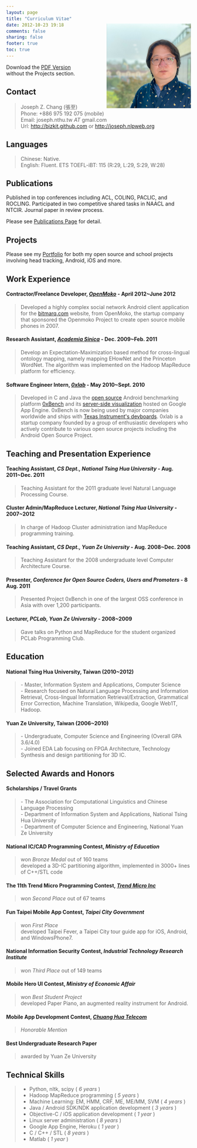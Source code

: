 ```yaml
---
layout: page
title: "Curriculum Vitae"
date: 2012-10-23 19:18
comments: false
sharing: false
footer: true
toc: true
---
```


<div style="float: right; position:relative; top: -110px; margin-bottom: -130px;">
	<img src="/images/me.jpg" width="230">
</div>

Download the [PDF Version](/curriculum-vitae/latex/cv.pdf)    
without the Projects section.

Contact 
-----------------
> Joseph Z. Chang (張至)    
> Phone: +886 975 192 075 (mobile)    
> Email: joseph.nthu.tw _AT_ gmail.com    
> Url: http://bizkit.github.com or http://joseph.nlpweb.org    

Languages
----------------
> Chinese: Native.    
> English: Fluent. ETS TOEFL-iBT: 115 (R:29, L:29, S:29, W:28)    

Publications
-----------------
Published in top conferences including ACL, COLING, PACLIC, and ROCLING.
Participated in two competitive shared tasks in NAACL and NTCIR. Journal paper in review process.

Please see [Publications Page](/publications) for detail.

Projects
-----------------
Please see my [Portfolio](/portfolio) for both my open source and school projects involving head tracking, Android, iOS and more.

Work Experience
-----------------

#### Contractor/Freelance Developer, *[OpenMoko](http://www.openmoko.com/)* - April 2012~June 2012 
> Developed a highly complex social network Android client application for the [bitmarq.com](http://www.bitmarq.com) website, 
> from OpenMoko, the startup company that sponsored the Openmoko Project to create open source mobile phones in 2007.

#### Research Assistant, *[Academia Sinica](http://home.sinica.edu.tw/en/about/history_and_mission.html)* - Dec. 2009~Feb. 2011
> Develop an Expectation-Maximization based method for cross-lingual ontology mapping, namely mapping
> EHowNet and the Princeton WordNet. The algorithm was implemented on the Hadoop MapReduce platform for
> efficiency.

#### Software Engineer Intern, *[0xlab](http://0xlab.org)* - May 2010~Sept. 2010
> Developed in C and Java the [open source](http://code.google.com/p/0xbench/) Android benchmarking
> platform [0xBench](https://play.google.com/store/apps/details?id=org.zeroxlab.zeroxbenchmark) and its
> [server-side visualization](http://0xbenchmark.appspot.com) hosted on Google App Engine. 0xBench is
> now being used by major companies worldwide and ships with [Texas Instrument's devboards](http://processors.wiki.ti.com/index.php/Android_Comparative_Benchmarks#RowboPERF:_0xBench). 
> 0xlab is a startup company founded by a group of enthusiastic developers who actively contribute to
> various open source projects including the Android Open Source Project.

Teaching and Presentation Experience
-----------------

#### Teaching Assistant, *CS Dept., National Tsing Hua University* - Aug. 2011~Dec. 2011
> Teaching Assistant for the 2011 graduate level Natural Language Processing Course.

#### Cluster Admin/MapReduce Lecturer, *National Tsing Hua University* - 2007~2012
> In charge of Hadoop Cluster administration iand MapReduce programming training.

#### Teaching Assistant, *CS Dept., Yuan Ze University* - Aug. 2008~Dec. 2008
> Teaching Assistant for the 2008 undergraduate level Computer Architecture Course.

#### Presenter, *Conference for Open Source Coders, Users and Promoters* - 8 Aug. 2011
> Presented Project 0xBench in one of the largest OSS conference in Asia with over 1,200 participants.

#### Lecturer, *PCLab, Yuan Ze University* - 2008~2009
> Gave talks on Python and MapReduce for the student organized PCLab Programming Club.

Education
-----------------

#### National Tsing Hua University, Taiwan (2010~2012)
> \- Master, Information System and Applications, Computer Science    
> \- Research focused on Natural Language Processing and Information Retrieval, Cross-lingual
> Information Retrieval/Extraction, Grammatical Error Correction, Machine Translation, Wikipedia, Google Web1T, Hadoop.

#### Yuan Ze University, Taiwan (2006~2010)
> \- Undergraduate, Computer Science and Engineering (Overall GPA 3.6/4.0)    
> \- Joined EDA Lab focusing on FPGA Architecture, Technology Synthesis and design partitioning for 3D IC. 

Selected Awards and Honors
-----------------

#### Scholarships / Travel Grants
> \- The Association for Computational Linguistics and Chinese Language Processing    
> \- Department of Information System and Applications, National Tsing Hua University    
> \- Department of Computer Science and Engineering, National Yuan Ze University    

#### National IC/CAD Programming Contest, *Ministry of Education*
> won *Bronze Medal* out of 160 teams     
> developed a 3D-IC partitioning algorithm, implemented in 3000+ lines of C++/STL code

#### The 11th Trend Micro Programming Contest, *[Trend Micro Inc](http://www.trendmicro.com)*
> won *Second Place* out of 67 teams 

#### Fun Taipei Mobile App Contest, *Taipei City Government*
> won *First Place*     
> developed Taipei Fever, a Taipei City tour guide app for iOS, Android, and WindowsPhone7.    

#### National Information Security Contest, *Industrial Technology Research Institute*
> won *Third Place* out of 149 teams

#### Mobile Hero UI Contest, *Ministry of Economic Affair*
> won *Best Student Project*    
> developed Paper Piano, an augmented reality instrument for Android.

#### Mobile App Development Contest, *[Chuang Hua Telecom](http://www.cht.com.tw/en/)*
> *Honorable Mention*

#### Best Undergraduate Research Paper
> awarded by Yuan Ze University

<!--
Exam Scores
-----------------
> - ETS TOEFL-iBT: 115 (R:29, L:29, S:29, W:28) out of 120
> - ETS TOEIC: 950 out of 990
> - IELTS: 8.0 (R:8.5, L:8.5, S:8.5, W:7.0) out of 9.0
-->

Technical Skills
-----------------
> - Python, nltk, scipy  ( *6 years* )
> - Hadoop MapReduce programming ( *5 years* )
> - Machine Learning: EM, HMM, CRF, ME, ME/MM, SVM ( *4 years* )
> - Java / Android SDK/NDK application development ( *3 years* )
> - Objective-C / iOS application development ( *1 year* )
> - Linux server administration ( *8 years* )
> - Google App Engine, Heroku ( *1 year* )
> - C / C++ / STL ( *8 years* )
> - Matlab ( *1 year* )

